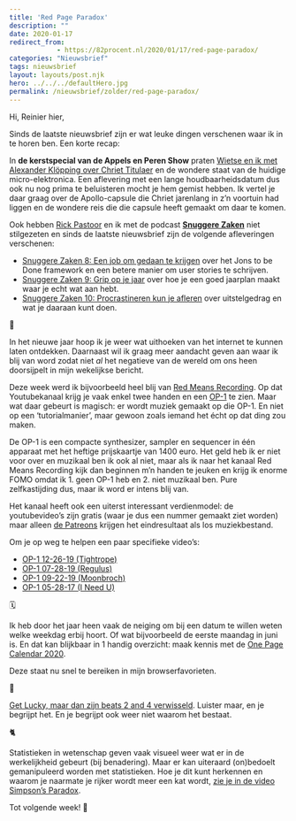 ```yaml
---
title: 'Red Page Paradox'
description: ""
date: 2020-01-17
redirect_from: 
            - https://82procent.nl/2020/01/17/red-page-paradox/
categories: "Nieuwsbrief"
tags: nieuwsbrief	
layout: layouts/post.njk
hero: ../../../defaultHero.jpg
permalink: /nieuwsbrief/zolder/red-page-paradox/
---
```

<!-- wp:paragraph -->

Hi, Reinier hier,

<!-- /wp:paragraph -->

<!-- wp:paragraph -->

Sinds de laatste nieuwsbrief zijn er wat leuke dingen verschenen waar ik in te horen ben. Een korte recap:

<!-- /wp:paragraph -->

<!-- wp:paragraph -->

In **de kerstspecial van de Appels en Peren Show** praten [Wietse en ik met Alexander Klöpping over Chriet Titulaer](https://www.appelsenperenshow.nl/174) en de wondere staat van de huidige micro-elektronica. Een aflevering met een lange houdbaarheidsdatum dus ook nu nog prima te beluisteren mocht je hem gemist hebben. Ik vertel je daar graag over de Apollo-capsule die Chriet jarenlang in z’n voortuin had liggen en de wondere reis die die capsule heeft gemaakt om daar te komen.

<!-- /wp:paragraph -->

<!-- wp:paragraph -->

Ook hebben [Rick Pastoor](https://rickpastoor.nl) en ik met de podcast **[Snuggere Zaken](https://www.snuggerezaken.nl)** niet stilgezeten en sinds de laatste nieuwsbrief zijn de volgende afleveringen verschenen:

<!-- /wp:paragraph -->

<!-- wp:list -->

- [Snuggere Zaken 8: Een job om gedaan te krijgen](https://www.snuggerezaken.nl/8) over het Jons to be Done framework en een betere manier om user stories te schrijven.
- [Snuggere Zaken 9: Grip op je jaar](https://www.snuggerezaken.nl/9) over hoe je een goed jaarplan maakt waar je echt wat aan hebt.
- [Snuggere Zaken 10: Procrastineren kun je afleren](https://www.snuggerezaken.nl/10) over uitstelgedrag en wat je daaraan kunt doen.

<!-- /wp:list -->

<!-- wp:paragraph -->

🍾

<!-- /wp:paragraph -->

<!-- wp:paragraph -->

In het nieuwe jaar hoop ik je weer wat uithoeken van het internet te kunnen laten ontdekken. Daarnaast wil ik graag meer aandacht geven aan waar ik blij van word zodat niet _al_ het negatieve van de wereld om ons heen doorsijpelt in mijn wekelijkse bericht.

<!-- /wp:paragraph -->

<!-- wp:paragraph -->

Deze week werd ik bijvoorbeeld heel blij van [Red Means Recording](https://www.youtube.com/channel/UChnxLLvzviaR5NeKOevB8iQ). Op dat Youtubekanaal krijg je vaak enkel twee handen en een [OP-1](https://teenage.engineering/products/op-1) te zien. Maar wat daar gebeurt is magisch: er wordt muziek gemaakt op die OP-1. En niet op een ‘tutorialmanier’, maar gewoon zoals iemand het écht op dat ding zou maken.

<!-- /wp:paragraph -->

<!-- wp:paragraph -->

De OP-1 is een compacte synthesizer, sampler en sequencer in één apparaat met het heftige prijskaartje van 1400 euro. Het geld heb ik er niet voor over en muzikaal ben ik ook al niet, maar als ik naar het kanaal Red Means Recording kijk dan beginnen m’n handen te jeuken en krijg ik enorme FOMO omdat ik 1. geen OP-1 heb en 2. niet muzikaal ben. Pure zelfkastijding dus, maar ik word er intens blij van.

<!-- /wp:paragraph -->

<!-- wp:paragraph -->

Het kanaal heeft ook een uiterst interessant verdienmodel: de youtubevideo’s zijn gratis (waar je dus een nummer gemaakt ziet worden) maar alleen [de Patreons](https://www.patreon.com/redmeansrecording) krijgen het eindresultaat als los muziekbestand.

<!-- /wp:paragraph -->

<!-- wp:paragraph -->

Om je op weg te helpen een paar specifieke video’s:

<!-- /wp:paragraph -->

<!-- wp:list -->

- [OP-1 12-26-19 (Tightrope)](https://www.youtube.com/watch?v=B47ckLpZg58)
- [OP-1 07-28-19 (Regulus)](https://www.youtube.com/watch?v=77wX2s5RHX0&list=PLcaEIjiwaCmQC8ono49T1IQXfUwNJcPUO&index=4)
- [OP-1 09-22-19 (Moonbroch)](https://www.youtube.com/watch?v=1QozZiFVi4U&list=PLcaEIjiwaCmQC8ono49T1IQXfUwNJcPUO&index=2)
- [OP-1 05-28-17 (I Need U)](https://www.youtube.com/watch?v=7z4hoazra_g)

<!-- /wp:list -->

<!-- wp:paragraph -->

🗓

<!-- /wp:paragraph -->

<!-- wp:paragraph -->

Ik heb door het jaar heen vaak de neiging om bij een datum te willen weten welke weekdag erbij hoort. Of wat bijvoorbeeld de eerste maandag in juni is. En dat kan blijkbaar in 1 handig overzicht: maak kennis met de [One Page Calendar 2020](https://davebakker.io/onepagecalendar/).

<!-- /wp:paragraph -->

<!-- wp:paragraph -->

Deze staat nu snel te bereiken in mijn browserfavorieten.

<!-- /wp:paragraph -->

<!-- wp:paragraph -->

🤔

<!-- /wp:paragraph -->

<!-- wp:paragraph -->

[Get Lucky, maar dan zijn beats 2 and 4 verwisseld](https://www.youtube.com/watch?v=dSvvlu5zTDQ). Luister maar, en je begrijpt het. En je begrijpt ook weer niet waarom het bestaat.

<!-- /wp:paragraph -->

<!-- wp:paragraph -->

🐈

<!-- /wp:paragraph -->

<!-- wp:paragraph -->

Statistieken in wetenschap geven vaak visueel weer wat er in de werkelijkheid gebeurt (bij benadering). Maar er kan uiteraard (on)bedoelt gemanipuleerd worden met statistieken. Hoe je dit kunt herkennen en waarom je naarmate je rijker wordt meer een kat wordt, [zie je in de video Simpson’s Paradox](https://youtu.be/ebEkn-BiW5k).

<!-- /wp:paragraph -->

<!-- wp:paragraph -->

Tot volgende week! 👋

<!-- /wp:paragraph -->

<!-- wp:block {"ref":214} /-->
